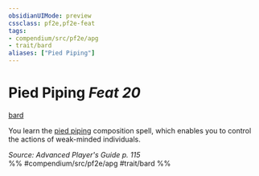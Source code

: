 ```yaml
---
obsidianUIMode: preview
cssclass: pf2e,pf2e-feat
tags:
- compendium/src/pf2e/apg
- trait/bard
aliases: ["Pied Piping"]
---
```

# Pied Piping  *Feat 20*  
[bard](/rules/traits/bard.md)  


You learn the [pied piping](/compendium/spells/pied-piping-apg.md) composition spell, which enables you to control the actions of weak-minded individuals.

*Source: Advanced Player's Guide p. 115*  
%% #compendium/src/pf2e/apg #trait/bard %%